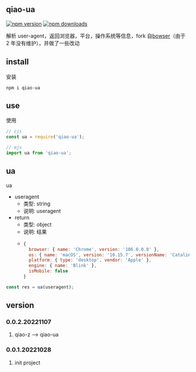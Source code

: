 ## qiao-ua

[![npm version](https://img.shields.io/npm/v/qiao-ua.svg?style=flat-square)](https://www.npmjs.org/package/qiao-ua)
[![npm downloads](https://img.shields.io/npm/dm/qiao-ua.svg?style=flat-square)](https://npm-stat.com/charts.html?package=qiao-ua)

解析 user-agent，返回浏览器，平台，操作系统等信息，fork 自[bowser](https://www.npmjs.com/package/bowser)（由于 2 年没有维护），并做了一些改动

## install

安装

```shell
npm i qiao-ua
```

## use

使用

```javascript
// cjs
const ua = require('qiao-ua');

// mjs
import ua from 'qiao-ua';
```

## ua

ua

- useragent
  - 类型: string
  - 说明: useragent
- return
  - 类型: object
  - 说明: 结果
  - ```javascript
    {
      browser: { name: 'Chrome', version: '106.0.0.0' },
      os: { name: 'macOS', version: '10.15.7', versionName: 'Catalina' },
      platform: { type: 'desktop', vendor: 'Apple' },
      engine: { name: 'Blink' },
      isMobile: false
    }
    ```

```javascript
const res = ua(useragent);
```

## version

### 0.0.2.20221107

1. qiao-z --> qiao-ua

### 0.0.1.20221028

1. init project
